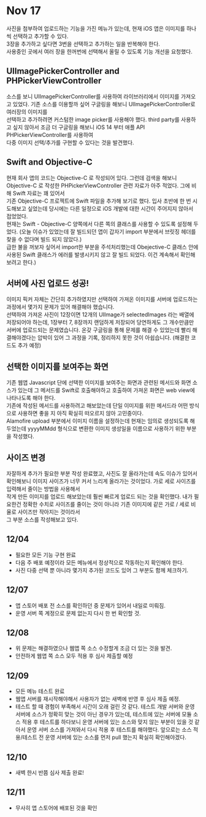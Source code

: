 # Nov 17 
  
  사진을 첨부하여 업로드하는 기능을 가진 메뉴가 있는데, 현재 iOS 앱은 이미지를 하나씩 선택하고 추가할 수 있다.  
  3장을 추가하고 싶다면 3번을 선택하고 추가하는 일을 반복해야 한다.  
  사용중인 곳에서 여러 장을 한꺼번에 선택해서 올릴 수 있도록 기능 개선을 요청했다.  
  
## UIImagePickerController and PHPickerViewController
  
  소스를 보니 UIImagePickerController를 사용하여 라이브러리에서 이미지를 가져오고 있었다. 기존 소스를 이용할까 싶어 구글링을 해보니 UIImagePickerController로 여러장의 이미지를  
  선택하고 추가하려면 커스텀한 image picker를 사용해야 했다. third party를 사용하고 싶지 않아서 조금 더 구글링을 해보니 iOS 14 부터 애플 API PHPickerViewController를 사용하여  
  다중 이미지 선택/추가를 구현할 수 있다는 것을 발견했다.  
  
## Swift and Objective-C  
  
  현재 회사 앱의 코드는 Objective-C 로 작성되어 있다. 그런데 검색을 해보니 Objective-C 로 작성한 PHPickerViewController 관련 자료가 아주 적었다. 그에 비해 Swift 자료는 꽤 있어서  
  기존 Objective-C 프로젝트에 Swift 파일을 추가해 보기로 했다. 입사 초반에 한 번 시도해보고 싶었는데 당시에는 다른 일정으로 iOS 개발에 대한 시간이 주어지지 않아서 접었었다.  
  현재는 Swift - Objective-C 양쪽에서 다른 쪽의 클래스를 사용할 수 있도록 설정해 두었다. (오늘 이슈가 있었는데 잘 빌드되던 앱이 갑자기 import 부분에서 브릿징 헤더를 찾을 수 없다며 빌드 되지 않았다.)  
  급한 불을 꺼보자 싶어서 import한 부분을 주석처리했는데 Obejective-C 클래스 안에 사용된 Swift 클래스가 에러를 발생시키지 않고 잘 빌드 되었다. 이건 계속해서 확인해보려고 한다.)

## 서버에 사진 업로드 성공!
 
  이미지 픽커 자체는 간단히 추가하였지만 선택하여 가져온 이미지를 서버에 업로드하는 과정에서 몇가지 문제가 있어 해결해야 했습니다.  
  선택하여 가져온 사진이 12장이면 12개의 UIImage가 selectedImages 라는 배열에 저장되어야 하는데,  1장부터 7, 8장까지 랜덤하게 저장되어 당연하게도 그 개수만큼만 서버에 업로드되는 문제였습니다.     온갖 구글링을 통해 문제를 해결 수 있었는데 빨리 해결해야겠다는 압박이 있어 그 과정을 기록, 정리하지 못한 것이 아쉽습니다. (해결한 코드도 추가 예정)
  
## 선택한 이미지를 보여주는 화면  
  
  기존 웹앱 Javascript 단에 선택한 이미지를 보여주는 화면과 관련된 메서드와 화면 소스가 있는데 그 메서드를 Swift로 호출해야하고 호출하여 가져온 화면은 web view에 나타나도록 해야 한다.  
  기존에 작성된 메서드를 사용하려고 해보았는데 단일 이미지를 위한 메서드라 어떤 방식으로 사용하면 좋을 지 아직 확실히 떠오르지 않아 고민중이다.  
  Alamofire upload 부분에서 이미지 이름을 설정하는데 현재는 임의로 생성되도록 해두었는데 yyyyMMdd 형식으로 변환한 이미지 생성일을 이름으로 사용하기 위한 부분을 작성했다.
  

## 사이즈 변경  
  
  자잘하게 추가가 필요한 부분 작성 완료했고, 사진도 잘 올라가는데 속도 이슈가 있어서 확인해보니 이미지 사이즈가 너무 커서 느리게 올라가는 것이었다. 가로 세로 사이즈를 입력해서 줄이는 방법을 사용해서  
  작게 만든 이미지를 업로드 해보았는데 훨씬 빠르게 업로드 되는 것을 확인했다. 내가 필요한건 정확한 수치로 사이즈를 줄이는 것이 아니라 기존 이미지에 같은 가로 / 세로 비율로 사이즈만 작아지는 것이라서  
  그 부분 소스를 작성해보고 있다.

## 12/04  
  
  - 필요한 모든 기능 구현 완료
  - 다음 주 배포 예정이라 모든 메뉴에서 정상적으로 작동하는지 확인해야 한다.  
  - 사진 다중 선택 뿐 아니라 몇가지 추가된 코드도 있어 그 부분도 함께 체크하기. 

## 12/07 
  
  - 앱 스토어 배포 전 소스를 확인하던 중 문제가 있어서 내일로 미뤄짐. 
  - 운영 서버 쪽 계정으로 문제 없는지 다시 한 번 확인할 것.
  
## 12/08
  
  - 위 문제는 해결하였으나 웹앱 쪽 소스 수정할게 조금 더 있는 것을 발견.
  - 안전하게 웹앱 쪽 소스 모두 적용 후 심사 제출할 예정 

## 12/09

  - 모든 메뉴 테스트 완료 
  - 웹앱 서버를 재시작해야해서 사용자가 없는 새벽에 반영 후 심사 제출 예정.
  - 테스트 할 때 경험이 부족해서 시간이 오래 걸린 것 같다. 테스트 개발 서버와 운영 서버에 소스가 정확히 맞는 것이 아닌 경우가 있는데, 
  테스트에 있는 서버에 모듈 소스 적용 후 테스트를 하다보니 운영 서버에 있는 소스와 맞지 않는 부분이 있을 것 같아서 운영 서버 소스를
가져와서 다시 적용 후 테스트를 해야했다. 앞으로는 소스 적용/테스트 전 운영 서버에 있는 소스를 먼저 pull 했는지 확실히
확인해야겠다.
  
## 12/10 
  
  - 새벽 한시 반쯤 심사 제출 완료!
  
## 12/11
  
  - 무사히 앱 스토어에 배포된 것을 확인
